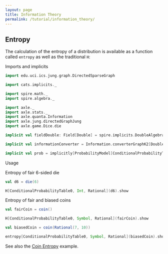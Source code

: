 ```yaml
---
layout: page
title: Information Theory
permalink: /tutorial/information_theory/
---
```


## Entropy

The calculation of the entropy of a distribution is available as a function called `entropy`
as well as the traditional `H`:

Imports and implicits

```scala mdoc:silent
import edu.uci.ics.jung.graph.DirectedSparseGraph

import cats.implicits._

import spire.math._
import spire.algebra._

import axle._
import axle.stats._
import axle.quanta.Information
import axle.jung.directedGraphJung
import axle.game.Dice.die

implicit val fieldDouble: Field[Double] = spire.implicits.DoubleAlgebra

implicit val informationConverter = Information.converterGraphK2[Double, DirectedSparseGraph]

implicit val prob = implicitly[ProbabilityModel[ConditionalProbabilityTable0]]
```

Usage

Entropy of fair 6-sided die

```scala mdoc
val d6 = die(6)

H[ConditionalProbabilityTable0, Int, Rational](d6).show
```

Entropy of fair and biased coins

```scala mdoc
val fairCoin = coin()

H[ConditionalProbabilityTable0, Symbol, Rational](fairCoin).show

val biasedCoin = coin(Rational(7, 10))

entropy[ConditionalProbabilityTable0, Symbol, Rational](biasedCoin).show
```

See also the [Coin Entropy](/tutorial/entropy_biased_coin/) example.
